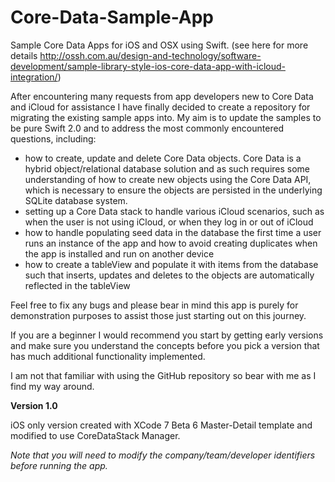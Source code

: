 # Core-Data-Sample-App
Sample Core Data Apps for iOS and OSX using Swift. (see here for more details http://ossh.com.au/design-and-technology/software-development/sample-library-style-ios-core-data-app-with-icloud-integration/)

After encountering many requests from app developers new to Core Data and iCloud for assistance I have finally decided to 
create a repository for migrating the existing sample apps into.  My aim is to update the samples to be pure Swift 2.0 
and to address the most commonly encountered questions, including:
<ul>
<li>how to create, update and delete Core Data objects.  Core Data is a hybrid object/relational database solution and as 
such requires some understanding of how to create new objects using the Core Data API, which is necessary to ensure the objects
are persisted in the underlying SQLite database system.

<li>setting up a Core Data stack to handle various iCloud scenarios, such as when the user is not using iCloud, or when they log in
or out of iCloud

<li>how to handle populating seed data in the database the first time a user runs an instance of the app and how to avoid 
creating duplicates when the app is installed and run on another device

<li>how to create a tableView and populate it with items from the database such that inserts, updates and deletes to the 
objects are automatically reflected in the tableView
</ul>
Feel free to fix any bugs and please bear in mind this app is purely for demonstration purposes to assist those just starting out
on this journey.

If you are a beginner I would recommend you start by getting early versions and make sure you understand the concepts before
you pick a version that has much additional functionality implemented.

I am not that familiar with using the GitHub repository so bear with me as I find my way around.

<b>Version 1.0</b>

iOS only version created with XCode 7 Beta 6 Master-Detail template and modified to use CoreDataStack Manager.

<i>Note that you will need to modify the company/team/developer identifiers before running the app.</i>
